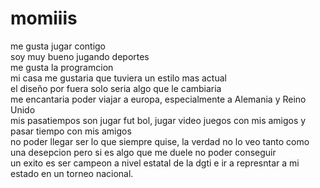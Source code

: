 # momiiis
me gusta jugar contigo <br> 
soy muy bueno jugando deportes <br>
me gusta la programcion <br>
mi casa me gustaria que tuviera un estilo mas actual <br> el diseño por fuera solo seria algo que le cambiaria
<br> me encantaria poder viajar a europa, especialmente a Alemania y Reino Unido <br>
mis pasatiempos son jugar fut bol, jugar video juegos con mis amigos y pasar tiempo con mis amigos <br>
no poder llegar ser lo que siempre quise, la verdad no lo veo tanto como una desepcion pero si es algo que me duele no poder conseguir <br>
un exito es ser campeon a nivel estatal de la dgti e ir a represntar a mi estado en un torneo nacional.
